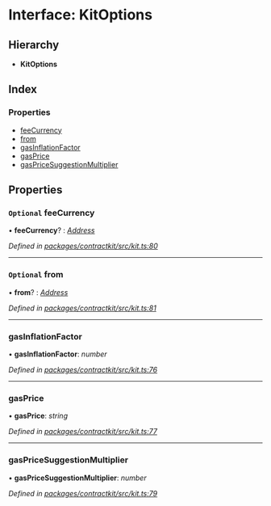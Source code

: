 # Interface: KitOptions

## Hierarchy

* **KitOptions**

## Index

### Properties

* [feeCurrency](_kit_.kitoptions.md#optional-feecurrency)
* [from](_kit_.kitoptions.md#optional-from)
* [gasInflationFactor](_kit_.kitoptions.md#gasinflationfactor)
* [gasPrice](_kit_.kitoptions.md#gasprice)
* [gasPriceSuggestionMultiplier](_kit_.kitoptions.md#gaspricesuggestionmultiplier)

## Properties

### `Optional` feeCurrency

• **feeCurrency**? : *[Address](../modules/_base_.md#address)*

*Defined in [packages/contractkit/src/kit.ts:80](https://github.com/celo-org/celo-monorepo/blob/master/packages/contractkit/src/kit.ts#L80)*

___

### `Optional` from

• **from**? : *[Address](../modules/_base_.md#address)*

*Defined in [packages/contractkit/src/kit.ts:81](https://github.com/celo-org/celo-monorepo/blob/master/packages/contractkit/src/kit.ts#L81)*

___

###  gasInflationFactor

• **gasInflationFactor**: *number*

*Defined in [packages/contractkit/src/kit.ts:76](https://github.com/celo-org/celo-monorepo/blob/master/packages/contractkit/src/kit.ts#L76)*

___

###  gasPrice

• **gasPrice**: *string*

*Defined in [packages/contractkit/src/kit.ts:77](https://github.com/celo-org/celo-monorepo/blob/master/packages/contractkit/src/kit.ts#L77)*

___

###  gasPriceSuggestionMultiplier

• **gasPriceSuggestionMultiplier**: *number*

*Defined in [packages/contractkit/src/kit.ts:79](https://github.com/celo-org/celo-monorepo/blob/master/packages/contractkit/src/kit.ts#L79)*
